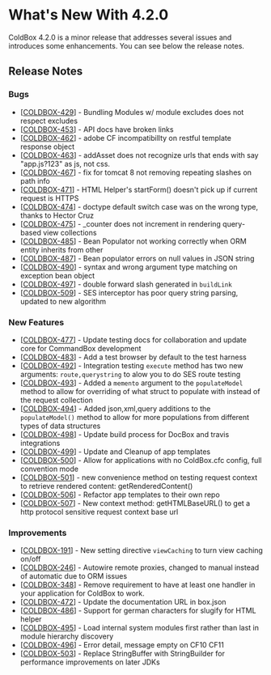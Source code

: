 # What's New With 4.2.0

ColdBox 4.2.0 is a minor release that addresses several issues and introduces some enhancements.  You can see below the release notes.


## Release Notes
            

### Bugs

* [<a href='https://ortussolutions.atlassian.net/browse/COLDBOX-429'>COLDBOX-429</a>] - Bundling Modules w/ module excludes does not respect excludes
* [<a href='https://ortussolutions.atlassian.net/browse/COLDBOX-453'>COLDBOX-453</a>] - API docs have broken links
* [<a href='https://ortussolutions.atlassian.net/browse/COLDBOX-462'>COLDBOX-462</a>] - adobe CF incompatibillty on restful template response object
* [<a href='https://ortussolutions.atlassian.net/browse/COLDBOX-463'>COLDBOX-463</a>] - addAsset does not recognize urls that ends with say &quot;app.js?123&quot; as js, not css.
* [<a href='https://ortussolutions.atlassian.net/browse/COLDBOX-467'>COLDBOX-467</a>] - fix for tomcat 8 not removing repeating slashes on path info
* [<a href='https://ortussolutions.atlassian.net/browse/COLDBOX-471'>COLDBOX-471</a>] - HTML Helper&#39;s startForm() doesn&#39;t pick up if current request is HTTPS
* [<a href='https://ortussolutions.atlassian.net/browse/COLDBOX-474'>COLDBOX-474</a>] - doctype default switch case was on the wrong type, thanks to Hector Cruz
* [<a href='https://ortussolutions.atlassian.net/browse/COLDBOX-475'>COLDBOX-475</a>] - _counter does not increment in rendering query-based view collections
* [<a href='https://ortussolutions.atlassian.net/browse/COLDBOX-485'>COLDBOX-485</a>] - Bean Populator not working correctly when ORM entity inherits from other
* [<a href='https://ortussolutions.atlassian.net/browse/COLDBOX-487'>COLDBOX-487</a>] - Bean populator errors on null values in JSON string
* [<a href='https://ortussolutions.atlassian.net/browse/COLDBOX-490'>COLDBOX-490</a>] - syntax and wrong argument type matching on exception bean object
* [<a href='https://ortussolutions.atlassian.net/browse/COLDBOX-497'>COLDBOX-497</a>] - double forward slash generated in `buildLink`
* [<a href='https://ortussolutions.atlassian.net/browse/COLDBOX-509'>COLDBOX-509</a>] - SES interceptor has poor query string parsing, updated to new algorithm
 
### New Features

* [<a href='https://ortussolutions.atlassian.net/browse/COLDBOX-477'>COLDBOX-477</a>] - Update testing docs for collaboration and update core for CommandBox development
* [<a href='https://ortussolutions.atlassian.net/browse/COLDBOX-483'>COLDBOX-483</a>] - Add a test browser by default to the test harness
* [<a href='https://ortussolutions.atlassian.net/browse/COLDBOX-492'>COLDBOX-492</a>] - Integration testing `execute` method has two new arguments: `route,querystring` to alow you to do SES route testing
* [<a href='https://ortussolutions.atlassian.net/browse/COLDBOX-493'>COLDBOX-493</a>] - Added a `memento` argument to the `populateModel` method to allow for overriding of what struct to populate with instead of the request collection
* [<a href='https://ortussolutions.atlassian.net/browse/COLDBOX-494'>COLDBOX-494</a>] - Added json,xml,query additions to the `populateModel()` method to allow for more populations from different types of data structures
* [<a href='https://ortussolutions.atlassian.net/browse/COLDBOX-498'>COLDBOX-498</a>] - Update build process for DocBox and travis integrations
* [<a href='https://ortussolutions.atlassian.net/browse/COLDBOX-499'>COLDBOX-499</a>] - Update and Cleanup of app templates
* [<a href='https://ortussolutions.atlassian.net/browse/COLDBOX-500'>COLDBOX-500</a>] - Allow for applications with no ColdBox.cfc config, full convention mode
* [<a href='https://ortussolutions.atlassian.net/browse/COLDBOX-501'>COLDBOX-501</a>] - new convenience method on testing request context to retrieve rendered content: getRenderedContent()
* [<a href='https://ortussolutions.atlassian.net/browse/COLDBOX-506'>COLDBOX-506</a>] - Refactor app templates to their own repo
* [<a href='https://ortussolutions.atlassian.net/browse/COLDBOX-507'>COLDBOX-507</a>] - New context method: getHTMLBaseURL() to get a http protocol sensitive request context base url

        
### Improvements

* [<a href='https://ortussolutions.atlassian.net/browse/COLDBOX-191'>COLDBOX-191</a>] - New setting directive `viewCaching` to turn view caching on/off
* [<a href='https://ortussolutions.atlassian.net/browse/COLDBOX-246'>COLDBOX-246</a>] - Autowire remote proxies, changed to manual instead of automatic due to ORM issues
* [<a href='https://ortussolutions.atlassian.net/browse/COLDBOX-348'>COLDBOX-348</a>] - Remove requirement to have at least one handler in your application for ColdBox to work.
* [<a href='https://ortussolutions.atlassian.net/browse/COLDBOX-472'>COLDBOX-472</a>] - Update the documentation URL in box.json
* [<a href='https://ortussolutions.atlassian.net/browse/COLDBOX-486'>COLDBOX-486</a>] - Support for german characters for slugify for HTML helper
* [<a href='https://ortussolutions.atlassian.net/browse/COLDBOX-495'>COLDBOX-495</a>] - Load internal system modules first rather than last in module hierarchy discovery
* [<a href='https://ortussolutions.atlassian.net/browse/COLDBOX-496'>COLDBOX-496</a>] - Error detail, message empty on CF10 CF11
* [<a href='https://ortussolutions.atlassian.net/browse/COLDBOX-503'>COLDBOX-503</a>] - Replace StringBuffer with StringBuilder for performance improvements on later JDKs
              
